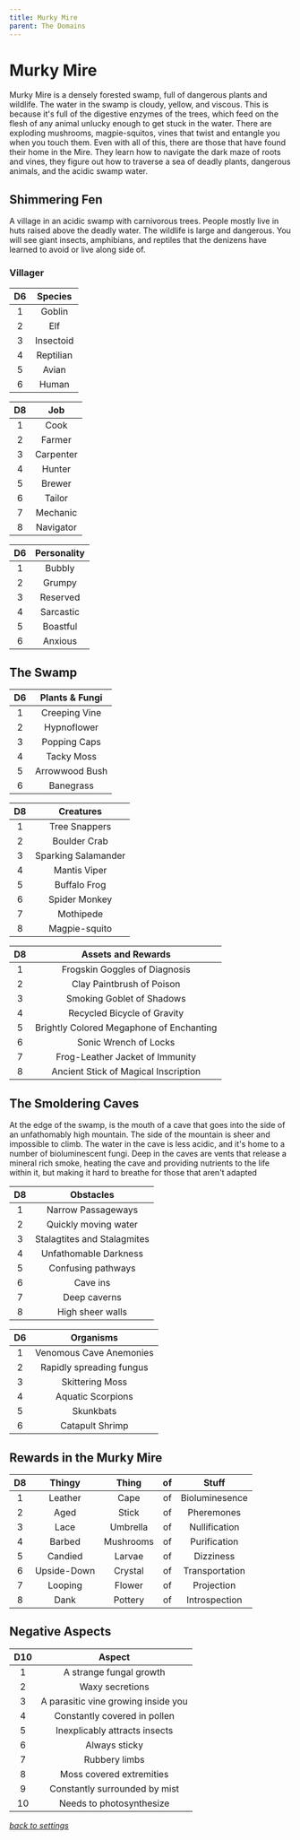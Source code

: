 ```yaml
---
title: Murky Mire
parent: The Domains
---
```

<script>
if (window.matchMedia && window.matchMedia('(prefers-color-scheme: dark)').matches) {
    jtd.setTheme('dark')
}
</script>
# Murky Mire

Murky Mire is a densely forested swamp, full of dangerous plants and wildlife. The water in the swamp is cloudy, yellow, and viscous. This is because it's full of the digestive enzymes of the trees, which feed on the flesh of any animal unlucky enough to get stuck in the water. There are exploding mushrooms, magpie-squitos, vines that twist and entangle you when you touch them. Even with all of this, there are those that have found their home in the Mire. They learn how to navigate the dark maze of roots and vines, they figure out how to traverse a sea of deadly plants, dangerous animals, and the acidic swamp water.

## Shimmering Fen

A village in an acidic swamp with carnivorous trees. People mostly live in huts raised above the deadly water. The wildlife is large and dangerous. You will see giant insects, amphibians, and reptiles that the denizens have learned to avoid or live along side of.

### Villager

D6 | Species
:-: | :-:
1 | Goblin
2 | Elf
3 | Insectoid
4 | Reptilian
5 | Avian
6 | Human

D8 | Job
:-: | :-:
1 | Cook
2 | Farmer
3 | Carpenter
4 | Hunter
5 | Brewer
6 | Tailor
7 | Mechanic
8 | Navigator

D6 | Personality
:-: | :-:
1 | Bubbly
2 | Grumpy
3 | Reserved
4 | Sarcastic
5 | Boastful
6 | Anxious

## The Swamp

D6 | Plants & Fungi
:-: | :-:
1 | Creeping Vine
2 | Hypnoflower
3 | Popping Caps
4 | Tacky Moss
5 | Arrowwood Bush
6 | Banegrass

D8 | Creatures
:-: | :-:
1 | Tree Snappers
2 | Boulder Crab
3 | Sparking Salamander
4 | Mantis Viper
5 | Buffalo Frog
6 | Spider Monkey
7 | Mothipede
8 | Magpie-squito

D8 | Assets and Rewards
:-: | :-:
1 | Frogskin Goggles of Diagnosis
2 | Clay Paintbrush of Poison
3 | Smoking Goblet of Shadows
4 | Recycled Bicycle of Gravity
5 | Brightly Colored Megaphone of Enchanting
6 | Sonic Wrench of Locks
7 | Frog-Leather Jacket of Immunity
8 | Ancient Stick of Magical Inscription

## The Smoldering Caves

At the edge of the swamp, is the mouth of a cave that goes into the side of an unfathomably high mountain. The side of the mountain is sheer and impossible to climb. The water in the cave is less acidic, and it's home to a number of bioluminescent fungi. Deep in the caves are vents that release a mineral rich smoke, heating the cave and providing nutrients to the life within it, but making it hard to breathe for those that aren't adapted

D8 | Obstacles
:-: | :-:
1 | Narrow Passageways
2 | Quickly moving water
3 | Stalagtites and Stalagmites
4 | Unfathomable Darkness
5 | Confusing pathways
6 | Cave ins
7 | Deep caverns
8 | High sheer walls

D6 | Organisms
:-: | :-:
1 | Venomous Cave Anemonies
2 | Rapidly spreading fungus
3 | Skittering Moss
4 | Aquatic Scorpions
5 | Skunkbats
6 | Catapult Shrimp

## Rewards in the Murky Mire

D8 | Thingy | Thing | of | Stuff
:-: | :-:  | :-:   | :-: | :-:
1 | Leather | Cape | of | Bioluminesence
2 | Aged | Stick | of | Pheremones
3 | Lace | Umbrella | of | Nullification
4 | Barbed | Mushrooms | of | Purification
5 | Candied | Larvae | of | Dizziness
6 | Upside-Down | Crystal | of | Transportation
7 | Looping | Flower | of | Projection
8 | Dank | Pottery | of | Introspection

## Negative Aspects

D10 | Aspect
:-: | :-:
1   | A strange fungal growth
2   | Waxy secretions
3   | A parasitic vine growing inside you
4   | Constantly covered in pollen
5   | Inexplicably attracts insects
6   | Always sticky
7   | Rubbery limbs
8   | Moss covered extremities
9   | Constantly surrounded by mist
10  | Needs to photosynthesize

*[back to settings](../setting)*
